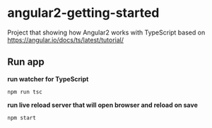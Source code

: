 # angular2-getting-started
Project that showing how Angular2 works with TypeScript based on https://angular.io/docs/ts/latest/tutorial/

## Run app

**run watcher for TypeScript**

    npm run tsc
    
**run live reload server that will open browser and reload on save**

    npm start 